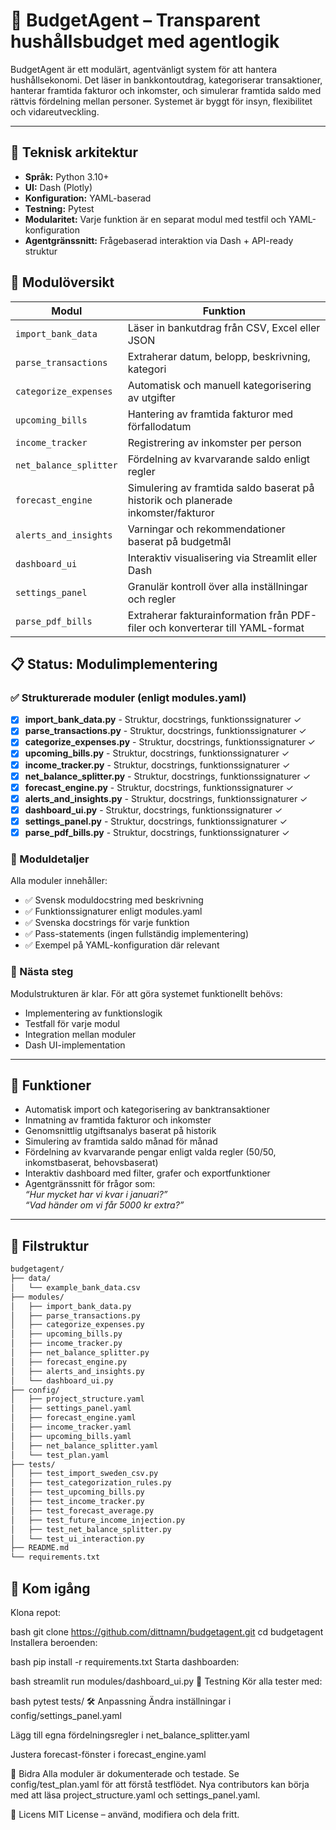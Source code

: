 # 💸 BudgetAgent – Transparent hushållsbudget med agentlogik

BudgetAgent är ett modulärt, agentvänligt system för att hantera hushållsekonomi. Det läser in bankkontoutdrag, kategoriserar transaktioner, hanterar framtida fakturor och inkomster, och simulerar framtida saldo med rättvis fördelning mellan personer. Systemet är byggt för insyn, flexibilitet och vidareutveckling.

---


## 🧱 Teknisk arkitektur

- **Språk:** Python 3.10+
- **UI:** Dash (Plotly)
- **Konfiguration:** YAML-baserad
- **Testning:** Pytest
- **Modularitet:** Varje funktion är en separat modul med testfil och YAML-konfiguration
- **Agentgränssnitt:** Frågebaserad interaktion via Dash + API-ready struktur

## 🧩 Modulöversikt

| Modul | Funktion |
|-------|----------|
| `import_bank_data` | Läser in bankutdrag från CSV, Excel eller JSON |
| `parse_transactions` | Extraherar datum, belopp, beskrivning, kategori |
| `categorize_expenses` | Automatisk och manuell kategorisering av utgifter |
| `upcoming_bills` | Hantering av framtida fakturor med förfallodatum |
| `income_tracker` | Registrering av inkomster per person |
| `net_balance_splitter` | Fördelning av kvarvarande saldo enligt regler |
| `forecast_engine` | Simulering av framtida saldo baserat på historik och planerade inkomster/fakturor |
| `alerts_and_insights` | Varningar och rekommendationer baserat på budgetmål |
| `dashboard_ui` | Interaktiv visualisering via Streamlit eller Dash |
| `settings_panel` | Granulär kontroll över alla inställningar och regler |
| `parse_pdf_bills` | Extraherar fakturainformation från PDF-filer och konverterar till YAML-format |

## 📋 Status: Modulimplementering

### ✅ Strukturerade moduler (enligt modules.yaml)
- [x] **import_bank_data.py** - Struktur, docstrings, funktionssignaturer ✓
- [x] **parse_transactions.py** - Struktur, docstrings, funktionssignaturer ✓
- [x] **categorize_expenses.py** - Struktur, docstrings, funktionssignaturer ✓
- [x] **upcoming_bills.py** - Struktur, docstrings, funktionssignaturer ✓
- [x] **income_tracker.py** - Struktur, docstrings, funktionssignaturer ✓
- [x] **net_balance_splitter.py** - Struktur, docstrings, funktionssignaturer ✓
- [x] **forecast_engine.py** - Struktur, docstrings, funktionssignaturer ✓
- [x] **alerts_and_insights.py** - Struktur, docstrings, funktionssignaturer ✓
- [x] **dashboard_ui.py** - Struktur, docstrings, funktionssignaturer ✓
- [x] **settings_panel.py** - Struktur, docstrings, funktionssignaturer ✓
- [x] **parse_pdf_bills.py** - Struktur, docstrings, funktionssignaturer ✓

### 📝 Moduldetaljer
Alla moduler innehåller:
- ✅ Svensk moduldocstring med beskrivning
- ✅ Funktionssignaturer enligt modules.yaml
- ✅ Svenska docstrings för varje funktion
- ✅ Pass-statements (ingen fullständig implementering)
- ✅ Exempel på YAML-konfiguration där relevant

### 🔄 Nästa steg
Modulstrukturen är klar. För att göra systemet funktionellt behövs:
- Implementering av funktionslogik
- Testfall för varje modul
- Integration mellan moduler
- Dash UI-implementation

---

## 🧠 Funktioner

- Automatisk import och kategorisering av banktransaktioner
- Inmatning av framtida fakturor och inkomster
- Genomsnittlig utgiftsanalys baserat på historik
- Simulering av framtida saldo månad för månad
- Fördelning av kvarvarande pengar enligt valda regler (50/50, inkomstbaserat, behovsbaserat)
- Interaktiv dashboard med filter, grafer och exportfunktioner
- Agentgränssnitt för frågor som:  
  _“Hur mycket har vi kvar i januari?”_  
  _“Vad händer om vi får 5000 kr extra?”_

---

## 📁 Filstruktur

```bash
budgetagent/
├── data/
│   └── example_bank_data.csv
├── modules/
│   ├── import_bank_data.py
│   ├── parse_transactions.py
│   ├── categorize_expenses.py
│   ├── upcoming_bills.py
│   ├── income_tracker.py
│   ├── net_balance_splitter.py
│   ├── forecast_engine.py
│   ├── alerts_and_insights.py
│   └── dashboard_ui.py
├── config/
│   ├── project_structure.yaml
│   ├── settings_panel.yaml
│   ├── forecast_engine.yaml
│   ├── income_tracker.yaml
│   ├── upcoming_bills.yaml
│   ├── net_balance_splitter.yaml
│   └── test_plan.yaml
├── tests/
│   ├── test_import_sweden_csv.py
│   ├── test_categorization_rules.py
│   ├── test_upcoming_bills.py
│   ├── test_income_tracker.py
│   ├── test_forecast_average.py
│   ├── test_future_income_injection.py
│   ├── test_net_balance_splitter.py
│   └── test_ui_interaction.py
├── README.md
└── requirements.txt
```

## 🚀 Kom igång
Klona repot:

bash
git clone https://github.com/dittnamn/budgetagent.git
cd budgetagent
Installera beroenden:

bash
pip install -r requirements.txt
Starta dashboarden:

bash
streamlit run modules/dashboard_ui.py
🧪 Testning
Kör alla tester med:

bash
pytest tests/
🛠️ Anpassning
Ändra inställningar i config/settings_panel.yaml

Lägg till egna fördelningsregler i net_balance_splitter.yaml

Justera forecast-fönster i forecast_engine.yaml

🤝 Bidra
Alla moduler är dokumenterade och testade. Se config/test_plan.yaml för att förstå testflödet. Nya contributors kan börja med att läsa project_structure.yaml och settings_panel.yaml.

📜 Licens
MIT License – använd, modifiera och dela fritt.


